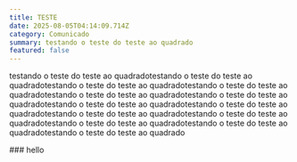 ```yaml
---
title: TESTE
date: 2025-08-05T04:14:09.714Z
category: Comunicado
summary: testando o teste do teste ao quadrado
featured: false
---
```

testando o teste do teste ao quadradotestando o teste do teste ao quadradotestando o teste do teste ao quadradotestando o teste do teste ao quadradotestando o teste do teste ao quadradotestando o teste do teste ao quadradotestando o teste do teste ao quadradotestando o teste do teste ao quadradotestando o teste do teste ao quadradotestando o teste do teste ao quadradotestando o teste do teste ao quadradotestando o teste do teste ao quadradotestando o teste do teste ao quadrado

#﻿## hello